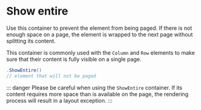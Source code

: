 # Show entire

Use this container to prevent the element from being paged. If there is not enough space on a page, the element is wrapped to the next page without splitting its content.

This container is commonly used with the `Column` and `Row` elements to make sure that their content is fully visible on a single page.

```csharp
.ShowEntire()
// element that will not be paged
```

::: danger
Please be careful when using the `ShowEntire` container. If its content requires more space than is available on the page, the rendering process will result in a layout exception.
:::